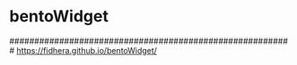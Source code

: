 # bentoWidget
#########################################################
https://fidhera.github.io/bentoWidget/

